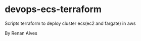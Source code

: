 # devops-ecs-terraform
Scripts terraform to deploy cluster ecs(ec2 and fargate) in aws

By Renan Alves
